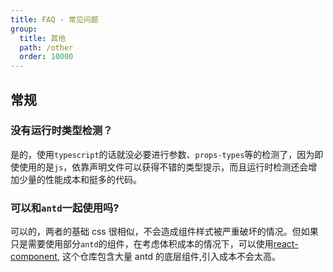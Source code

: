 ```yaml
---
title: FAQ - 常见问题
group:
  title: 其他
  path: /other
  order: 10000
---
```


## 常规

### 没有运行时类型检测？

是的，使用`typescript`的话就没必要进行参数、`props-types`等的检测了，因为即使使用的是`js`，依靠声明文件可以获得不错的类型提示，而且运行时检测还会增加少量的性能成本和挺多的代码。

### 可以和`antd`一起使用吗?

可以的，两者的基础 css 很相似，不会造成组件样式被严重破坏的情况。但如果只是需要使用部分`antd`的组件，在考虑体积成本的情况下，可以使用[react-component](https://github.com/react-component), 这个仓库包含大量 antd 的底层组件,引入成本不会太高。
